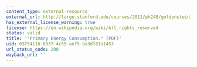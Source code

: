 ```yaml
---
content_type: external-resource
external_url: http://large.stanford.edu/courses/2011/ph240/goldenstein1/docs/bp2011.pdf
has_external_license_warning: true
license: https://en.wikipedia.org/wiki/All_rights_reserved
status: valid
title: '"Primary Energy Consumption." (PDF)'
uid: 03f54116-8337-4c55-aef5-ba3df81a1453
url_status_code: 200
wayback_url: ''
---
```

